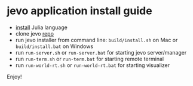 # jevo application install guide

* [install](http://julialang.org/downloads/) Julia language
* clone jevo [repo](https://github.com/tmptrash/jevo)
* run jevo installer from command line: `build/install.sh` on Mac or `build/install.bat` on Windows
* run `run-server.sh` or `run-server.bat` for starting jevo server/manager
* run `run-term.sh` or `run-term.bat` for starting remote terminal
* run `run-world-rt.sh` or `run-world-rt.bat` for starting visualizer


Enjoy!